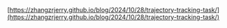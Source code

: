 [https://zhangzrjerry.github.io/blog/2024/10/28/trajectory-tracking-task/](https://zhangzrjerry.github.io/blog/2024/10/28/trajectory-tracking-task/)